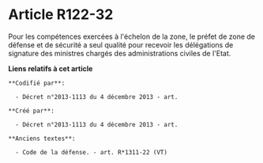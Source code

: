 # Article R122-32

Pour les compétences exercées à l'échelon de la zone, le préfet de zone de défense et de sécurité a seul qualité pour
recevoir les délégations de signature des ministres chargés des administrations civiles de l'Etat.

**Liens relatifs à cet article**

	**Codifié par**:

	  - Décret n°2013-1113 du 4 décembre 2013 - art.

	**Créé par**:

	  - Décret n°2013-1113 du 4 décembre 2013 - art.

	**Anciens textes**:

	  - Code de la défense. - art. R*1311-22 (VT)

